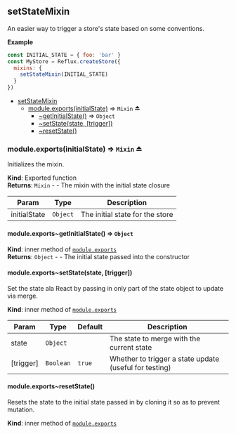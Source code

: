 <a name="module_setStateMixin"></a>
## setStateMixin
An easier way to trigger a store's state
based on some conventions.

**Example**  
```js
const INITIAL_STATE = { foo: 'bar' }
const MyStore = Reflux.createStore({
  mixins: {
    setStateMixin(INITIAL_STATE)
  }
})
```

* [setStateMixin](#module_setStateMixin)
  * [module.exports(initialState)](#exp_module_setStateMixin--module.exports) ⇒ <code>Mixin</code> ⏏
    * [~getInitialState()](#module_setStateMixin--module.exports..getInitialState) ⇒ <code>Object</code>
    * [~setState(state, [trigger])](#module_setStateMixin--module.exports..setState)
    * [~resetState()](#module_setStateMixin--module.exports..resetState)

<a name="exp_module_setStateMixin--module.exports"></a>
### module.exports(initialState) ⇒ <code>Mixin</code> ⏏
Initializes the mixin.

**Kind**: Exported function  
**Returns**: <code>Mixin</code> - - The mixin with the initial state closure  

| Param | Type | Description |
| --- | --- | --- |
| initialState | <code>Object</code> | The initial state for the store |

<a name="module_setStateMixin--module.exports..getInitialState"></a>
#### module.exports~getInitialState() ⇒ <code>Object</code>
**Kind**: inner method of <code>[module.exports](#exp_module_setStateMixin--module.exports)</code>  
**Returns**: <code>Object</code> - - The initial state passed into the constructor  
<a name="module_setStateMixin--module.exports..setState"></a>
#### module.exports~setState(state, [trigger])
Set the state ala React by passing in only
part of the state object to update via merge.

**Kind**: inner method of <code>[module.exports](#exp_module_setStateMixin--module.exports)</code>  

| Param | Type | Default | Description |
| --- | --- | --- | --- |
| state | <code>Object</code> |  | The state to merge with the current state |
| [trigger] | <code>Boolean</code> | <code>true</code> | Whether to trigger a state update (useful for testing) |

<a name="module_setStateMixin--module.exports..resetState"></a>
#### module.exports~resetState()
Resets the state to the initial state passed in
by cloning it so as to prevent mutation.

**Kind**: inner method of <code>[module.exports](#exp_module_setStateMixin--module.exports)</code>  
